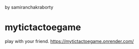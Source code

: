 by samiranchakraborty<br>
# mytictactoegame
play with your friend.
https://mytictactoegame.onrender.com/
